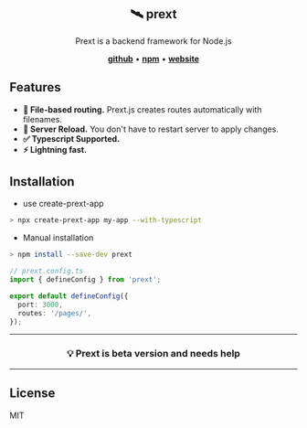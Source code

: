 <section align="center">
  <h1>🛰️ prext</h1>
  Prext is a backend framework for Node.js

[**github**](https://github.com/do4ng/prext) • [**npm**](https://npmjs.com/package/prext) • [**website**](https://prext.netlify.app/)

</section>

## Features

- **🚧 File-based routing.** Prext.js creates routes automatically with filenames.
- **🚀 Server Reload.** You don't have to restart server to apply changes.
- **✅ Typescript Supported.**
- **⚡ Lightning fast.**

## Installation

- use create-prext-app

```sh
> npx create-prext-app my-app --with-typescript
```

- Manual installation

```sh
> npm install --save-dev prext
```

```ts
// prext.config.ts
import { defineConfig } from 'prext';

export default defineConfig({
  port: 3000,
  routes: '/pages/',
});
```

---

<section align="center">
  <h3>💡 Prext is beta version and needs help</h3>
</section>

---

## License

MIT

